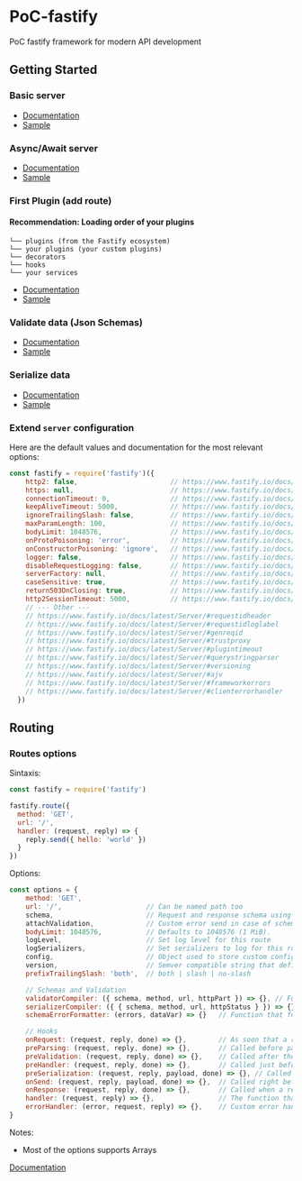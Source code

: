 # PoC-fastify
PoC fastify framework for modern API development


## Getting Started

### Basic server
- [Documentation](https://www.fastify.io/docs/latest/Getting-Started/#your-first-server)
- [Sample](basics/basic_server.js)


### Async/Await server
- [Documentation](https://www.fastify.io/docs/latest/Getting-Started/#your-first-server)
- [Sample](basics/async_server.js)

### First Plugin (add route)

#### Recommendation: Loading order of your plugins

```
└── plugins (from the Fastify ecosystem)
└── your plugins (your custom plugins)
└── decorators
└── hooks
└── your services
```

- [Documentation](https://www.fastify.io/docs/latest/Getting-Started/#your-first-plugin)
- [Sample](basics/basic_plugin.js)


### Validate data (Json Schemas)

- [Documentation](https://www.fastify.io/docs/latest/Getting-Started/#validate-your-data)
- [Sample](basics/validate_data.js)


### Serialize data

- [Documentation](https://www.fastify.io/docs/latest/Getting-Started/#serialize-your-data)
- [Sample](basics/serialize_data.js)

### Extend `server` configuration

Here are the default values and documentation for the most relevant options:

```js
const fastify = require('fastify')({
    http2: false,                       // https://www.fastify.io/docs/latest/Server/#http2
    https: null,                        // https://www.fastify.io/docs/latest/Server/#https
    connectionTimeout: 0,               // https://www.fastify.io/docs/latest/Server/#connectiontimeout
    keepAliveTimeout: 5000,             // https://www.fastify.io/docs/latest/Server/#keepalivetimeout
    ignoreTrailingSlash: false,         // https://www.fastify.io/docs/latest/Server/#ignoretrailingslash
    maxParamLength: 100,                // https://www.fastify.io/docs/latest/Server/#maxparamlength
    bodyLimit: 1048576,                 // https://www.fastify.io/docs/latest/Server/#bodylimit
    onProtoPoisoning: 'error',          // https://www.fastify.io/docs/latest/Server/#onprotopoisoning
    onConstructorPoisoning: 'ignore',   // https://www.fastify.io/docs/latest/Server/#onconstructorpoisoning
    logger: false,                      // https://www.fastify.io/docs/latest/Server/#logger
    disableRequestLogging: false,       // https://www.fastify.io/docs/latest/Server/#disablerequestlogging
    serverFactory: null,                // https://www.fastify.io/docs/latest/Server/#serverfactory
    caseSensitive: true,                // https://www.fastify.io/docs/latest/Server/#casesensitive
    return503OnClosing: true,           // https://www.fastify.io/docs/latest/Server/#return503onclosing
    http2SessionTimeout: 5000,          // https://www.fastify.io/docs/latest/Server/#http2sessiontimeout
    // --- Other ---
    // https://www.fastify.io/docs/latest/Server/#requestidheader
    // https://www.fastify.io/docs/latest/Server/#requestidloglabel
    // https://www.fastify.io/docs/latest/Server/#genreqid
    // https://www.fastify.io/docs/latest/Server/#trustproxy
    // https://www.fastify.io/docs/latest/Server/#plugintimeout
    // https://www.fastify.io/docs/latest/Server/#querystringparser
    // https://www.fastify.io/docs/latest/Server/#versioning
    // https://www.fastify.io/docs/latest/Server/#ajv
    // https://www.fastify.io/docs/latest/Server/#frameworkerrors
    // https://www.fastify.io/docs/latest/Server/#clienterrorhandler
  })
```


## Routing

### Routes options

Sintaxis:
```js
const fastify = require('fastify')

fastify.route({
  method: 'GET',
  url: '/',
  handler: (request, reply) => {
    reply.send({ hello: 'world' })
  }
})
```


Options:

```js
const options = {
    method: 'GET',
    url: '/',                     // Can be named path too
    schema,                       // Request and response schema using JSON Schema
    attachValidation,             // Custom error send in case of schema error
    bodyLimit: 1048576,           // Defaults to 1048576 (1 MiB).
    logLevel,                     // Set log level for this route
    logSerializers,               // Set serializers to log for this route
    config,                       // Object used to store custom configuration
    version,                      // Semver compatible string that defined the version of the endpoint
    prefixTrailingSlash: 'both',  // both | slash | no-slash

    // Schemas and Validation
    validatorCompiler: ({ schema, method, url, httpPart }) => {}, // Function that builds schemas for request validations
    serializerCompiler: ({ { schema, method, url, httpStatus } }) => {}, // Function that builds schemas for response serialization
    schemaErrorFormatter: (errors, dataVar) => {}   // Function that formats the errors from the validation compiler

    // Hooks
    onRequest: (request, reply, done) => {},        // As soon that a request is received
    preParsing: (request, reply, done) => {},       // Called before parsing the request
    preValidation: (request, reply, done) => {},    // Called after the shared preValidation hooks, useful for authentication at route level
    preHandler: (request, reply, done) => {},       // Called just before the request handler,
    preSerialization: (request, reply, payload, done) => {}, // Called just before the serialization
    onSend: (request, reply, payload, done) => {},  // Called right before a response is sent
    onResponse: (request, reply, done) => {},       // Called when a response has been sent, so you will not be able to send more data to the client
    handler: (request, reply) => {},                // The function that will handle this request.  Note: using an arrow function will break the binding of this.
    errorHandler: (error, request, reply) => {},    // Custom error handler for the scope of the request
}

```

Notes:
- Most of the options supports Arrays


[Documentation](https://www.fastify.io/docs/latest/Routes/#routes-option)
